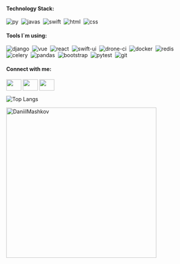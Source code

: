 #### Technology Stack:

<img alt="py" src="https://img.shields.io/badge/python-green.svg?&style=for-the-badge&logo=python&logoColor=fff" />&nbsp;
<img alt="javas" src="https://img.shields.io/badge/javascript-yellow.svg?&style=for-the-badge&logo=javascript&logoColor=fff" />&nbsp;
<img alt="swift" src="https://img.shields.io/badge/swift-orange.svg?&style=for-the-badge&logo=swift&logoColor=fff" />&nbsp;
<img alt="html" src="https://img.shields.io/badge/html-E34F26.svg?&style=for-the-badge&logo=html5&logoColor=fff" />&nbsp;
<img alt="css" src="https://img.shields.io/badge/css-1572B6.svg?&style=for-the-badge&logo=css3&logoColor=fff" />&nbsp;

#### Tools I`m using:

<img alt="django" src="https://img.shields.io/badge/django-32CD32.svg?&style=for-the-badge&logo=django&logoColor=white" />&nbsp;
<img alt="vue" src="https://img.shields.io/badge/vue-ffffff.svg?&style=for-the-badge&logo=vuedotjs&logoColor=#43b56f" />&nbsp;
<img alt="react" src="https://img.shields.io/badge/react-black?style=for-the-badge&logo=react&logoColor=cyan" />&nbsp;
<img alt="swift-ui" src="https://img.shields.io/badge/swiftUI-blue.svg?&style=for-the-badge&logo=swift&logoColor=black" />&nbsp;
<img alt="drone-ci" src="https://img.shields.io/badge/drone-ffffff.svg?&style=for-the-badge&logo=drone&logoColor=black" />&nbsp;
<img alt="docker" src="https://img.shields.io/badge/docker-87CEFA.svg?style=for-the-badge&logo=docker&&logoColor=white" />&nbsp;
<img alt="redis" src="https://img.shields.io/badge/redis-DC143C?style=for-the-badge&logo=redis&logoColor=white" />&nbsp;
<img alt="celery" src="https://img.shields.io/badge/celery-33FF80?style=for-the-badge&logo=celery&logoColor=white" />&nbsp;
<img alt="pandas" src="https://img.shields.io/badge/pandas-blue?style=for-the-badge&logo=pandas&logoColor=white" />&nbsp;
<img alt="bootstrap" src="https://img.shields.io/badge/bootstrap-9370DB?style=for-the-badge&logo=bootstrap&logoColor=white" />&nbsp;
<img alt="pytest" src="https://img.shields.io/badge/pytest-lightgrey?style=for-the-badge&logo=pytest&logoColor=white" />&nbsp;
<img alt="git" src="https://img.shields.io/badge/git-708090.svg?style=for-the-badge&logo=git&logoColor=white"/>&nbsp;

#### Connect with me:

<p align="left">
  <a href="https://t.me/DaniilMashkov" target="blank"><img align="center" src="https://cdn.simpleicons.org/Telegram" height="30" width="40"/></a>
  <a href="https://www.linkedin.com/in/daniil-mashkov-7715b116b/" target="blank"><img align="center" src="https://cdn.simpleicons.org/Linkedin" height="30" width="40" /></a>
  <a href="https://www.instagram.com/dankeeeez/" target="blank"><img align="center" src="https://cdn.simpleicons.org/Instagram" width="40"/ height="30"></a>
</p>

![Top Langs](https://github-readme-stats.vercel.app/api/top-langs/?username=DaniilMashkov&show_icons=true&theme=dracula&hide_border=true)

<img width="400px" align="center" alt="DaniilMashkov" src="https://www.codewars.com/users/DaniilMashkov/badges/large" />










